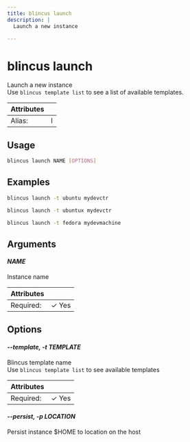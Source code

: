 ```yaml
---
title: blincus launch
description: | 
  Launch a new instance  

---
```


# blincus launch

Launch a new instance  
Use `blincus template list` to see a list of available templates.  


| Attributes       | &nbsp;
|------------------|-------------
| Alias:           | l

## Usage

```bash
blincus launch NAME [OPTIONS]
```

## Examples

```bash
blincus launch -t ubuntu mydevctr
```

```bash
blincus launch -t ubuntux mydevctr
```

```bash
blincus launch -t fedora mydevmachine
```

## Arguments

#### *NAME*

Instance name

| Attributes      | &nbsp;
|-----------------|-------------
| Required:       | ✓ Yes

## Options

#### *--template, -t TEMPLATE*

Blincus template name   
Use `blincus template list` to see available templates  


| Attributes      | &nbsp;
|-----------------|-------------
| Required:       | ✓ Yes

#### *--persist, -p LOCATION*

Persist instance $HOME to location on the host  



